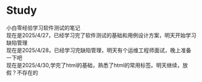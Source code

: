 # Study
小白零经验学习软件测试的笔记  
现在是2025/4/27，已经学习完了软件测试的基础和用例设计方案，明天开始学习缺陷管理  
现在是2025/4/28，已经学习完缺陷管理，明天有个运维工程师面试，晚上准备一下吧  
现在是2025/4/30,学完了html的基础，熟悉了html的常用标签。明天继续，放假？不存在的

